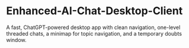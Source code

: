 # Enhanced-AI-Chat-Desktop-Client
A fast, ChatGPT-powered desktop app with clean navigation, one-level threaded chats, a minimap for topic navigation, and a temporary doubts window.
